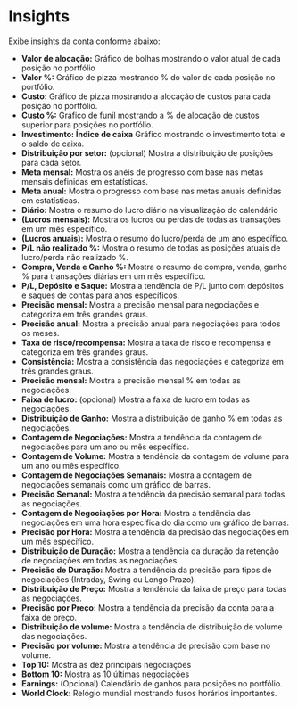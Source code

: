 # **Insights**

Exibe insights da conta conforme abaixo:
- **Valor de alocação:** Gráfico de bolhas mostrando o valor atual de cada posição no portfólio
- **Valor %:** Gráfico de pizza mostrando % do valor de cada posição no portfólio.
- **Custo:** Gráfico de pizza mostrando a alocação de custos para cada posição no portfólio.
- **Custo %:** Gráfico de funil mostrando a % de alocação de custos superior para posições no portfólio.
- **Investimento: Índice de caixa** Gráfico mostrando o investimento total e o saldo de caixa.
- **Distribuição por setor:** (opcional) Mostra a distribuição de posições para cada setor.
- **Meta mensal:** Mostra os anéis de progresso com base nas metas mensais definidas em estatísticas.
- **Meta anual:** Mostra o progresso com base nas metas anuais definidas em estatísticas.
- **Diário:** Mostra o resumo do lucro diário na visualização do calendário
- **(Lucros mensais):** Mostra os lucros ou perdas de todas as transações em um mês específico.
- **(Lucros anuais):** Mostra o resumo do lucro/perda de um ano específico.
- **P/L não realizado %:** Mostra o resumo de todas as posições atuais de lucro/perda não realizado %.
- **Compra, Venda e Ganho %:** Mostra o resumo de compra, venda, ganho % para transações diárias em um mês específico.
- **P/L, Depósito e Saque:** Mostra a tendência de P/L junto com depósitos e saques de contas para anos específicos.
- **Precisão mensal:** Mostra a precisão mensal para negociações e categoriza em três grandes graus.
- **Precisão anual:** Mostra a precisão anual para negociações para todos os meses.
- **Taxa de risco/recompensa:** Mostra a taxa de risco e recompensa e categoriza em três grandes graus.
- **Consistência:** Mostra a consistência das negociações e categoriza em três grandes graus.
- **Precisão mensal:** Mostra a precisão mensal % em todas as negociações.
- **Faixa de lucro:** (opcional) Mostra a faixa de lucro em todas as negociações.
- **Distribuição de Ganho:** Mostra a distribuição de ganho % em todas as negociações.
- **Contagem de Negociações:** Mostra a tendência da contagem de negociações para um ano ou mês específico.
- **Contagem de Volume:** Mostra a tendência da contagem de volume para um ano ou mês específico.
- **Contagem de Negociações Semanais:** Mostra a contagem de negociações semanais como um gráfico de barras.
- **Precisão Semanal:** Mostra a tendência da precisão semanal para todas as negociações.
- **Contagem de Negociações por Hora:** Mostra a tendência das negociações em uma hora específica do dia como um gráfico de barras.
- **Precisão por Hora:** Mostra a tendência da precisão das negociações em um mês específico.
- **Distribuição de Duração:** Mostra a tendência da duração da retenção de negociações em todas as negociações. 
- **Precisão de Duração:** Mostra a tendência da precisão para tipos de negociações (Intraday, Swing ou Longo Prazo).
- **Distribuição de Preço:** Mostra a tendência da faixa de preço para todas as negociações.
- **Precisão por Preço:** Mostra a tendência da precisão da conta para a faixa de preço.
- **Distribuição de volume:** Mostra a tendência de distribuição de volume das negociações.
- **Precisão por volume:** Mostra a tendência de precisão com base no volume.
- **Top 10:** Mostra as dez principais negociações
- **Bottom 10:** Mostra as 10 últimas negociações
- **Earnings:** (Opcional) Calendário de ganhos para posições no portfólio.
- **World Clock:** Relógio mundial mostrando fusos horários importantes.

